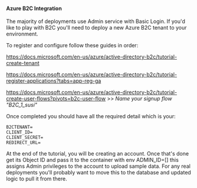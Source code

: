 #### Azure B2C Integration

The majority of deployments use Admin service with Basic Login. If you'd like to play with B2C you'll need to deploy a new Azure B2C tenant to your environment.

To register and configure follow these guides in order:

https://docs.microsoft.com/en-us/azure/active-directory-b2c/tutorial-create-tenant

https://docs.microsoft.com/en-us/azure/active-directory-b2c/tutorial-register-applications?tabs=app-reg-ga

https://docs.microsoft.com/en-us/azure/active-directory-b2c/tutorial-create-user-flows?pivots=b2c-user-flow >> *Name your signup flow "B2C_1_susi"*


Once completed you should have all the required detail which is your:
```
B2CTENANT=
CLIENT_ID=
CLIENT_SECRET=
REDIRECT_URL=
```
At the end of the tutorial, you will be creating an account. Once that's done get its Object ID and pass it to the container with env ADMIN_ID=[] this assigns Admin privileges to the account to upload sample data. For any real deployments you'll probably want to move this to the database and updated logic to pull it from there.





